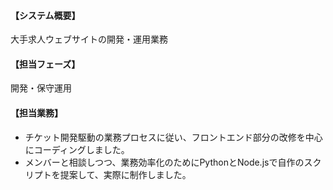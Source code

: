 #### 【システム概要】

大手求人ウェブサイトの開発・運用業務

#### 【担当フェーズ】

開発・保守運用

#### 【担当業務】

- チケット開発駆動の業務プロセスに従い、フロントエンド部分の改修を中心にコーディングしました。
- メンバーと相談しつつ、業務効率化のためにPythonとNode.jsで自作のスクリプトを提案して、実際に制作しました。
